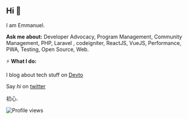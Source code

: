 ## Hi 👋
I am Emmanuel.

**Ask me about:** Developer Advocacy, Program Management, Community Management, PHP, Laravel , codeigniter, ReactJS, VueJS, Performance, PWA, Testing, Open Source, Web.
 
 ⚡️ **What I do:** 
 


I blog about tech stuff on [Devto](https://dev.to/gr8nexx)

Say *hi* on [twitter](https://twitter.com/gr8nexx)

初心.


![Profile views](https://gpvc.arturio.dev/emmyabba)